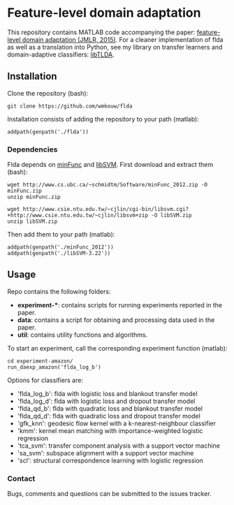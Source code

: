 # Feature-level domain adaptation

This repository contains MATLAB code accompanying the paper: [feature-level domain adaptation (JMLR, 2015)](http://www.jmlr.org/papers/v17/15-206.html). For a cleaner implementation of flda as well as a translation into Python, see my library on transfer learners and domain-adaptive classifiers: [libTLDA](https://github.com/wmkouw/libTLDA).

## Installation
Clone the repository (bash):
```shell
git clone https://github.com/wmkouw/flda
```
Installation consists of adding the repository to your path (matlab):
```
addpath(genpath('./flda'))
```

### Dependencies
Flda depends on  [minFunc](http://www.cs.ubc.ca/~schmidtm/Software/minFunc.html) and [libSVM](https://www.csie.ntu.edu.tw/~cjlin/libsvm/).
First download and extract them (bash):
```
wget http://www.cs.ubc.ca/~schmidtm/Software/minFunc_2012.zip -O minFunc.zip
unzip minFunc.zip

wget http://www.csie.ntu.edu.tw/~cjlin/cgi-bin/libsvm.cgi?+http://www.csie.ntu.edu.tw/~cjlin/libsvm+zip -O libSVM.zip
unzip libSVM.zip
```

Then add them to your path (matlab):
```
addpath(genpath('./minFunc_2012'))
addpath(genpath('./libSVM-3.22'))
```

## Usage
Repo contains the following folders:
- __experiment-*__: contains scripts for running experiments reported in the paper.
- __data__: contains a script for obtaining and processing data used in the paper.
- __util__: contains utility functions and algorithms.

To start an experiment, call the corresponding experiment function (matlab):
```
cd experiment-amazon/
run_daexp_amazon('flda_log_b')
```
Options for classifiers are:
- 'flda_log_b': flda with logistic loss and blankout transfer model
- 'flda_log_d': flda with logistic loss and dropout transfer model
- 'flda_qd_b': flda with quadratic loss and blankout transfer model
- 'flda_qd_d': flda with quadratic loss and dropout transfer model
- 'gfk_knn': geodesic flow kernel with a k-nearest-neighbour classifier
- 'kmm': kernel mean matching with importance-weighted logistic regression
- 'tca_svm': transfer component analysis with a support vector machine
- 'sa_svm': subspace alignment with a support vector machine
- 'scl': structural correspondence learning with logistic regression


### Contact
Bugs, comments and questions can be submitted to the issues tracker.

